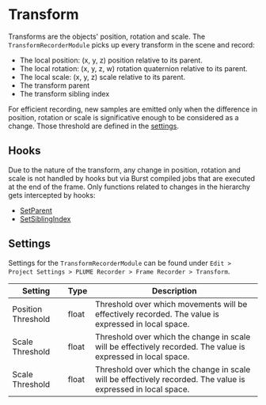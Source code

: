 # Transform

Transforms are the objects' position, rotation and scale. The `TransformRecorderModule` picks up every transform in the scene and record:

- The local position: (x, y, z) position relative to its parent.
- The local rotation: (x, y, z, w) rotation quaternion relative to its parent.
- The local scale: (x, y, z) scale relative to its parent.
- The transform parent
- The transform sibling index

For efficient recording, new samples are emitted only when the difference in position, rotation or scale is significative enough to be considered as a change. Those threshold are defined in the [settings](#settings).

## Hooks

Due to the nature of the transform, any change in position, rotation and scale is not handled by hooks but via Burst compiled jobs that are executed at the end of the frame. Only functions related to changes in the hierarchy gets intercepted by hooks:

- [SetParent](https://docs.unity3d.com/ScriptReference/Transform.SetParent.html)
- [SetSiblingIndex](https://docs.unity3d.com/ScriptReference/Transform.SetSiblingIndex.html)

## Settings

Settings for the `TransformRecorderModule` can be found under `Edit > Project Settings > PLUME Recorder > Frame Recorder > Transform`.

| Setting | Type | Description |
|---|---|---|
| Position Threshold | float | Threshold over which movements will be effectively recorded. The value is expressed in local space. |
| Scale Threshold | float | Threshold over which the change in scale will be effectively recorded. The value is expressed in local space. |
| Scale Threshold | float | Threshold over which the change in scale will be effectively recorded. The value is expressed in local space. |